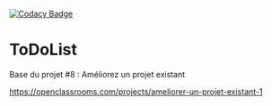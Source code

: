 [![Codacy Badge](https://app.codacy.com/project/badge/Grade/2a905ce9ddda4025981aa5c5abfbf78b)](https://app.codacy.com/gh/njarach/todo-list/dashboard?utm_source=gh&utm_medium=referral&utm_content=&utm_campaign=Badge_grade)

ToDoList
========

Base du projet #8 : Améliorez un projet existant

https://openclassrooms.com/projects/ameliorer-un-projet-existant-1
